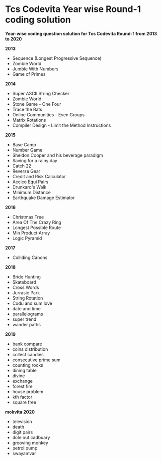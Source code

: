 # Tcs Codevita Year wise Round-1 coding solution

**Year-wise coding question solution for Tcs Codevita Round-1 from 2013 to 2020**

**2013**
* Sequence (Longest Progressive Sequence)
* Zombie World
* Jumble With Numbers
* Game of Primes

**2014**
* Super ASCII String Checker
* Zombie World
* Stone Game - One Four
* Trace the Rats
* Online Communities - Even Groups
* Matrix Rotations
* Compiler Design - Limit the Method Instructions

**2015**
* Base Camp
* Number Game
* Sheldon Cooper and his beverage paradigm
* Saving for a rainy day
* Catch 22
* Reverse Gear
* Credit and Risk Calculator
* Accico Equi Pairs
* Drunkard's Walk
* Minimum Distance
* Earthquake Damage Estimator

**2016**
* Christmas Tree
* Area Of The Crazy Ring
* Longest Possible Route
* Min Product Array
* Logic Pyramid

**2017**
* Colliding Canons

**2018**
* Bride Hunting
* Skateboard
* Cross Words
* Jurrasic Park
* String Rotation
* Codu and sum love
* date and time
* parallelograms
* super trend
* wander paths

**2019**
* bank compare
* coins distribution
* collect candies
* consecutive prime sum
* counting rocks
* dining table
* divine
* exchange
* forest fire
* house problem
* kth factor
* square free

**mokvita 2020**
* television
* death
* digit pairs
* dole out cadbuary
* grooving monkey
* petrol pump
* swayamvar

